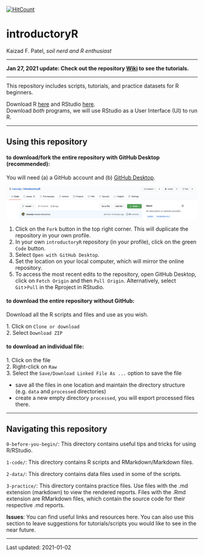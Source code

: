 [![HitCount](http://hits.dwyl.com/kaizadp/introductoryR.svg)](http://hits.dwyl.com/kaizadp/introductoryR)

introductoryR
================
Kaizad F. Patel, *soil nerd and R enthusiast*

-----

**Jan 27, 2021 update: Check out the repository [Wiki](https://github.com/kaizadp/introductoryR/wiki) to see the tutorials.**


-----

This repository includes scripts, tutorials,  and practice datasets for R beginners. 

Download R [here](https://www.r-project.org) and RStudio
[here](https://rstudio.com).  
Download *both* programs, we will use RStudio as a User Interface (UI)
to run R.

-----

## Using this repository  

#### to download/fork the entire repository with GitHub Desktop (recommended):
You will need (a) a GitHub account and (b) [GitHub Desktop](https://desktop.github.com). 

![repo](images/readme/repo_layout.png)

1. Click on the `Fork` button in the top right corner. This will duplicate the repository in your own profile.
1. In your own `introductoryR` repository (in your profile), click on the green `Code` button.  
1. Select `Open with GitHub Desktop`.   
1. Set the location on your local computer, which will mirror the online repository.
1. To access the most recent edits to the repository, open GitHub Desktop, click on `Fetch Origin` and then `Pull Origin`. Alternatively, select `Git`>`Pull` in the Rproject in RStudio.

#### to download the entire repository without GitHub:
Download all the R scripts and files and use as you wish.

1\. Click on `Clone or download`  
2\. Select `Download ZIP`

#### to download an individual file:
1\. Click on the file  
2\. Right-click on `Raw`  
3\. Select the `Save/Download Linked File As ...` option to save the file

  - save all the files in one location and maintain the directory
    structure (e.g. `data` and `processed` directories)  
  - create a new empty directory `processed`, you will export processed
    files there.

-----

## Navigating this repository  

`0-before-you-begin/`: This directory contains useful tips and tricks for using R/RStudio.

`1-code/`: This directory contains R scripts and RMarkdown/Markdown files.

`2-data/`: This directory contains data files used in some of the scripts.

`3-practice/`: This directory contains practice files. Use files with the .md extension (markdown) to view the rendered reports. Files with the .Rmd extension are RMarkdown files, which contain the source code for their respective .md reports.

**Issues**: You can find useful links and resources here. You can also use this section to leave suggestions for tutorials/scripts you would like to see in the near future. 

-----

Last updated: 2021-01-02
